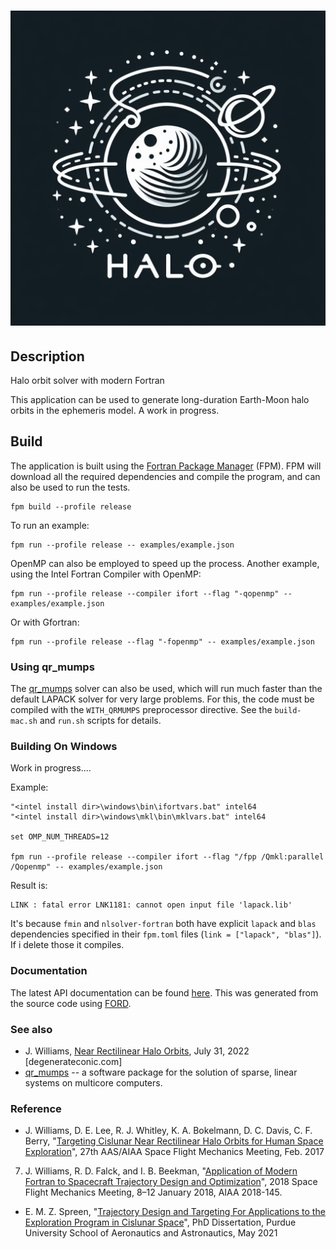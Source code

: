 ![NumDiff](media/logo.jpg)
============

## Description

Halo orbit solver with modern Fortran

This application can be used to generate long-duration Earth-Moon halo orbits in the ephemeris model. A work in progress.

## Build

The application is built using the [Fortran Package Manager](https://github.com/fortran-lang/fpm) (FPM). FPM will download all the required dependencies and compile the program, and can also be used to run the tests.

```
fpm build --profile release
```

To run an example:

```
fpm run --profile release -- examples/example.json
```

OpenMP can also be employed to speed up the process.
Another example, using the Intel Fortran Compiler with OpenMP:

```
fpm run --profile release --compiler ifort --flag "-qopenmp" -- examples/example.json
```

Or with Gfortran:

```
fpm run --profile release --flag "-fopenmp" -- examples/example.json
```

### Using qr_mumps

The [qr_mumps](https://gitlab.com/qr_mumps/qr_mumps) solver can also be used, which will run much faster than the default LAPACK solver for very large problems. For this, the code must be compiled with the `WITH_QRMUMPS` preprocessor directive. See the `build-mac.sh` and `run.sh` scripts for details.

### Building On Windows

Work in progress....

Example:

```
"<intel install dir>\windows\bin\ifortvars.bat" intel64
"<intel install dir>\windows\mkl\bin\mklvars.bat" intel64

set OMP_NUM_THREADS=12

fpm run --profile release --compiler ifort --flag "/fpp /Qmkl:parallel /Qopenmp" -- examples/example.json
```

Result is:
```
LINK : fatal error LNK1181: cannot open input file 'lapack.lib'
```

It's because `fmin` and `nlsolver-fortran` both have explicit `lapack` and `blas` dependencies specified in their `fpm.toml` files (`link = ["lapack", "blas"]`). If i delete those it compiles.

### Documentation

The latest API documentation can be found [here](https://jacobwilliams.github.io/halo/). This was generated from the source code using [FORD](https://github.com/Fortran-FOSS-Programmers/ford).

### See also

 * J. Williams, [Near Rectilinear Halo Orbits](https://degenerateconic.com/near-rectilinear-halo-orbits.html), July 31, 2022 [degenerateconic.com]
 * [qr_mumps](https://gitlab.com/qr_mumps/qr_mumps) -- a software package for the solution of sparse, linear
  systems on multicore computers.

### Reference

 * J. Williams, D. E. Lee, R. J. Whitley, K. A. Bokelmann, D. C. Davis, C. F. Berry, "[Targeting Cislunar Near Rectilinear Halo Orbits for Human Space Exploration](https://www.researchgate.net/publication/322526659_Targeting_Cislunar_Near_Rectilinear_Halo_Orbits_for_Human_Space_Exploration)", 27th AAS/AIAA Space Flight Mechanics Meeting, Feb. 2017
 7. J. Williams, R. D. Falck, and I. B. Beekman, "[Application of Modern Fortran to Spacecraft Trajectory Design and Optimization](https://ntrs.nasa.gov/api/citations/20180000413/downloads/20180000413.pdf)", 2018 Space Flight Mechanics Meeting, 8–12 January 2018, AIAA 2018-145.
 * E. M. Z. Spreen, "[Trajectory Design and Targeting For Applications to the Exploration Program in Cislunar Space](https://hammer.purdue.edu/articles/thesis/Trajectory_Design_and_Targeting_For_Applications_to_the_Exploration_Program_in_Cislunar_Space/14445717)", PhD Dissertation, Purdue University School of Aeronautics and Astronautics, May 2021